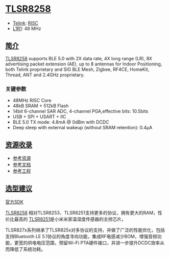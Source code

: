 ﻿# [TLSR8258](https://doc.soc.xin/TLSR8258)

* [Telink](https://www.telink-semi.com/): [RISC](https://github.com/SoCXin/RISC-V)
* [L1R1](https://github.com/SoCXin/Level): 48 MHz

## [简介](https://github.com/SoCXin/TLSR8258/wiki)

[TLSR8258](http://wiki.telink-semi.cn/wiki/chip-series/TLSR825x-Series/) supports BLE 5.0 with 2X data rate, 4X long range (LR), 8X advertising packet extension (AE), up to 8 antennas for Indoor Positioning, both Telink proprietary and SIG BLE Mesh, Zigbee, RF4CE, HomeKit, Thread, ANT and 2.4GHz proprietary.

### 关键参数

* 48MHz RISC Core
* 48kB SRAM + 512kB Flash
* 14bit 6-channel SAR ADC, 4-channel PGA,effective bits: 10.5bits
* USB + SPI + USART + IIC
* BLE 5.0 TX mode: 4.8mA @ 0dBm with DCDC
* Deep sleep with external wakeup (without SRAM retention): 0.4µA

## [资源收录](https://github.com/SoCXin)

* [参考资源](src/)
* [参考文档](docs/)
* [参考工程](project/)

## [选型建议](https://github.com/SoCXin)

[官方SDK](http://wiki.telink-semi.cn/wiki/IDE-and-Tools/IDE-for-TLSR8-Chips/)

[TLSR8258](https://github.com/SoCXin/TLSR8258) 相对TLSR8253、TLSR8251支持更多的协议，拥有更大的RAM，性价比最高的 [TLSR8251](https://github.com/SoCXin/TLSR8258)是小米米家温湿度传感器的主控芯片。

TLSR827x系列继承了TLSR825x对多协议的支持，并做了广泛的性能优化，包括支持Bluetooth LE 5.1协议的角度寻向功能，集成RF电感减少BOM，增强音频功能，更宽的供电电压范围，预留Wi-Fi PTA硬件接口，并进一步提升DCDC效率从而降低了系统功耗。
